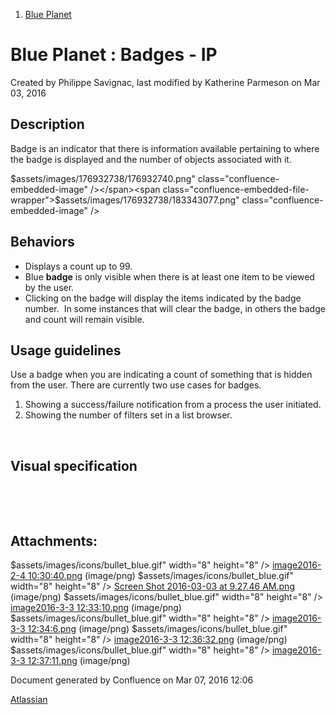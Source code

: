 1.  <span>[Blue Planet](index.html)</span>

<span id="title-text"> Blue Planet : Badges - IP </span>
========================================================

Created by <span class="author"> Philippe Savignac</span>, last modified by <span class="editor"> Katherine Parmeson</span> on Mar 03, 2016

Description
-----------

Badge is an indicator that there is information available pertaining to where the badge is displayed and the number of objects associated with it.

<span class="confluence-embedded-file-wrapper">$assets/images/176932738/176932740.png" class="confluence-embedded-image" /></span><span class="confluence-embedded-file-wrapper">$assets/images/176932738/183343077.png" class="confluence-embedded-image" /></span>

Behaviors
---------

-   Displays a count up to 99.
-   Blue **badge** is only visible when there is at least one item to be viewed by the user.
-   Clicking on the badge will display the items indicated by the badge number.  In some instances that will clear the badge, in others the badge and count will remain visible.

Usage guidelines
----------------

Use a badge when you are indicating a count of something that is hidden from the user. There are currently two use cases for badges.

1.  Showing a success/failure notification from a process the user initiated.
2.  Showing the number of filters set in a list browser. 

 

Visual specification
--------------------

 

 

Attachments:
------------

$assets/images/icons/bullet_blue.gif" width="8" height="8" /> [image2016-2-4 10:30:40.png](attachments/176932738/176932740.png) (image/png)
$assets/images/icons/bullet_blue.gif" width="8" height="8" /> [Screen Shot 2016-03-03 at 9.27.46 AM.png](attachments/176932738/183343055.png) (image/png)
$assets/images/icons/bullet_blue.gif" width="8" height="8" /> [image2016-3-3 12:33:10.png](attachments/176932738/183343066.png) (image/png)
$assets/images/icons/bullet_blue.gif" width="8" height="8" /> [image2016-3-3 12:34:6.png](attachments/176932738/183343070.png) (image/png)
$assets/images/icons/bullet_blue.gif" width="8" height="8" /> [image2016-3-3 12:36:32.png](attachments/176932738/183343074.png) (image/png)
$assets/images/icons/bullet_blue.gif" width="8" height="8" /> [image2016-3-3 12:37:11.png](attachments/176932738/183343077.png) (image/png)

Document generated by Confluence on Mar 07, 2016 12:06

[Atlassian](http://www.atlassian.com/)



